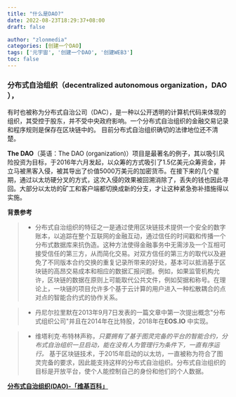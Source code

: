 ```yaml
---
title: "什么是DAO?"
date: 2022-08-23T18:29:37+08:00
draft: false

author: "zlonmedia"
categories: [创建一个DAO]
tags: ['元宇宙', '创建一个DAO', '创建WEB3']
toc: false
---
```

### **分布式自治组织（decentralized autonomous organization，DAO ）**，
有时也被称为分布式自治公司（DAC），是一种以公开透明的计算机代码来体现的组织，其受控于股东，并不受中央政府影响。一个分布式自治组织的金融交易记录和程序规则是保存在区块链中的。 目前分布式自治组织确切的法律地位还不清楚。<!--more-->

**The DAO**（英语：The DAO (organization)）项目是最著名的例子，其以吸引风险投资为目标，于2016年六月发起，以众筹的方式吸引了1.5亿美元众筹资金，并立马被黑客入侵，被其导出了价值5000万美元的加密货币。在接下来的几个星期，通过以太坊硬分叉的方式，这次入侵的效果被回溯消除了，丢失的钱也因此寻回。大部分以太坊的矿工和客户端都切换成新的分支，才让这种紧急弥补措施得以实施。

**背景参考**
> - 分布式自治组织的特征之一是通过使用区块链技术提供一个安全的数字账本，以追踪在整个互联网的金融互动，通过信任的时间戳和传播一个分布式数据库来抗伪造。这种方法使得金融事务中无需涉及一个互相可接受信任的第三方，从而简化交易。对双方信任的第三方的取代以及避免了不同版本合约交换的重复记录所带来的好处，基本可以抵消基于区块链的高昂交易成本和相应的数据汇报问题。例如，如果监管机构允许，区块链的数据在原则上可能取代公共文件，例如契据和称号。在理论上，一块链的项目允许多个基于云计算的用户进入一种松散耦合的点对点的智能合约式的协作关系。

> - 丹尼尔拉里默在2013年9月7日发表的一篇文章中第一次提出概念"分布式组织公司"并且在2014年在比特股，2018年在**EOS.IO** 中实现。

> - 维塔利克·布特林声称，*只要拥有了基于图灵完备的平台的智能合约，分布式自治组织一旦启动，能在没有人为管理行为条件下，一直有序运行。* 基于区块链技术，于2015年启动的以太坊，一直被称为符合了图灵完备的要求，因此能支持这样的分布式自治组织。分布式自治组织的目标是开放平台，使个人能控制自己的身份和他们的个人数据。

[**分布式自治组织(DAO)-「维基百科」**](https://zh.m.wikipedia.org/zh-hans/分布式自治组织)